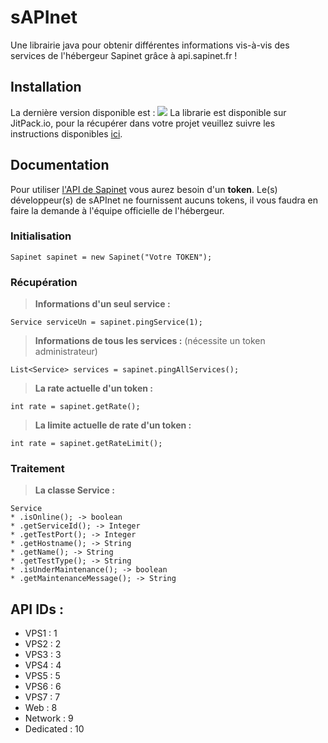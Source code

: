 # sAPInet

Une librairie java pour obtenir différentes informations vis-à-vis des services de l'hébergeur Sapinet grâce à api.sapinet.fr !

## Installation

La dernière version disponible est : [![](https://jitpack.io/v/KeyKatyu/sAPInet.svg)](https://jitpack.io/#KeyKatyu/sAPInet)
La librarie est disponible sur JitPack.io, pour la récupérer dans votre projet veuillez suivre les instructions disponibles [ici](https://jitpack.io/#KeyKatyu/sAPInet/).

## Documentation

Pour utiliser [l'API de Sapinet](https://api.sapinet.fr) vous aurez besoin d'un **token**. Le(s) développeur(s) de sAPInet ne fournissent aucuns tokens, il vous faudra en faire la demande à l'équipe officielle de l'hébergeur.

### Initialisation
```
Sapinet sapinet = new Sapinet("Votre TOKEN");
```

### Récupération
> **Informations d'un seul service :**
```
Service serviceUn = sapinet.pingService(1);
```
> **Informations de tous les services :** (nécessite un token administrateur)
```
List<Service> services = sapinet.pingAllServices();
```
> **La rate actuelle d'un token :**
```
int rate = sapinet.getRate();
```
> **La limite actuelle de rate d'un token :**
```
int rate = sapinet.getRateLimit();
```
### Traitement
> **La classe Service :**
```
Service
* .isOnline(); -> boolean
* .getServiceId(); -> Integer
* .getTestPort(); -> Integer
* .getHostname(); -> String
* .getName(); -> String
* .getTestType(); -> String
* .isUnderMaintenance(); -> boolean
* .getMaintenanceMessage(); -> String
```

## API IDs :
* VPS1 : 1
* VPS2 : 2
* VPS3 : 3
* VPS4 : 4
* VPS5 : 5
* VPS6 : 6
* VPS7 : 7
* Web : 8
* Network : 9
* Dedicated : 10
